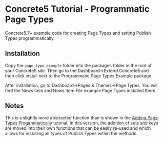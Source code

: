 # Concrete5 Tutorial - Programmatic Page Types
Concrete5.7+ example code for creating Page Types and setting Publish Types programmatically.

## Installation
Copy the `page_type_example` folder into the packages folder in the root of your Concrete5 site. Then go to the Dashboard->Extend Concrete5 and then click install next to the Programmatic Page Types Example package.

After installation, go to Dashboard->Pages & Themes->Page Types. You will find the News Item and News Item File example Page Types installed there.

## Notes
This is a slightly more abstracted function than is shown in the [Adding Page Types Progammatically](http://documentation.concrete5.org/developers/working-with-pages/adding-page-types-programmatically) tutorial.
In this version, the addition of sets and keys are moved into their own functions that can be easily re-used and which allows for installing all types of Publish Types within the methods.
